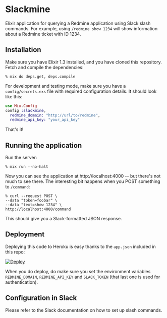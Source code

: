# Slackmine

Elixir application for querying a Redmine application using Slack slash commands. For example, using `/redmine show 1234` will show information about a Redmine ticket with ID 1234.

## Installation

Make sure you have Elixir 1.3 installed, and you have cloned this repository. Fetch and compile the dependencies:

```
% mix do deps.get, deps.compile
```

For development and testing mode, make sure you have a `config/secrets.exs` file with required configuration details. It should look like this:

```elixir
use Mix.Config
config :slackmine,
  redmine_domain: "http://url/to/redmine",
  redmine_api_key: "your_api_key"
```

That's it!

## Running the application

Run the server:

```
% mix run --no-halt
```

Now you can see the application at http://localhost:4000 -- but there's not much to see there. The interesting bit happens when you POST something to `/command`:

```
% curl --request POST \
--data "token=foobar" \
--data "text=show 1234" \
http://localhost:4000/command
```

This should give you a Slack-formatted JSON response.

## Deployment

Deploying this code to Heroku is easy thanks to the `app.json` included in this repo:

[![Deploy](https://www.herokucdn.com/deploy/button.png)](https://heroku.com/deploy)

When you do deploy, do make sure you set the environment variables `REDMINE_DOMAIN`, `REDMINE_API_KEY` and `SLACK_TOKEN` (that last one is used for authentication).

## Configuration in Slack

Please refer to the Slack documentation on how to set up slash commands.
